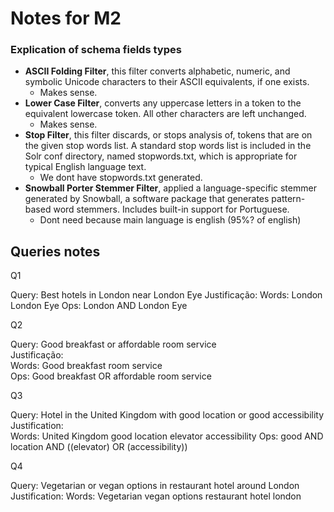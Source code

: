 # Notes for M2

### Explication of schema fields types

-   **ASCII Folding Filter**, this filter converts alphabetic, numeric, and symbolic Unicode characters to their ASCII equivalents, if one exists.
    -   Makes sense.
-   **Lower Case Filter**, converts any uppercase letters in a token to the equivalent lowercase token. All other characters are left unchanged.
    -   Makes sense.
-   **Stop Filter**, this filter discards, or stops analysis of, tokens that are on the given stop words list. A standard stop words list is included in the Solr conf directory, named stopwords.txt, which is appropriate for typical English language text.
    -   We dont have stopwords.txt generated.
-   **Snowball Porter Stemmer Filter**, applied a language-specific stemmer generated by Snowball, a software package that generates pattern-based word stemmers. Includes built-in support for Portuguese.
    -   Dont need because main language is english (95%? of english)

## Queries notes

Q1

Query: Best hotels in London near London Eye
Justificação:
Words: London London Eye
Ops: London AND London Eye

Q2

Query: Good breakfast or affordable room service<br>
Justificação: <br>
Words: Good breakfast room service <br>
Ops: Good breakfast OR affordable room service <br>

Q3

Query: Hotel in the United Kingdom with good location or good accessibility
Justification: <br>
Words: United Kingdom good location elevator accessibility
Ops: good AND location AND ((elevator) OR (accessibility))

Q4

Query: Vegetarian or vegan options in restaurant hotel around London
Justification:
Words: Vegetarian vegan options restaurant hotel london
